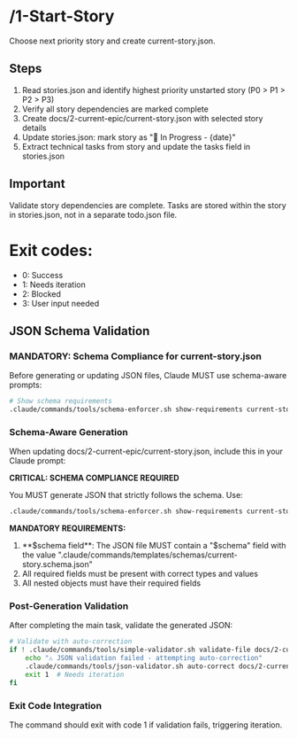 # /1-Start-Story
Choose next priority story and create current-story.json.

## Steps
1. Read stories.json and identify highest priority unstarted story (P0 > P1 > P2 > P3)
2. Verify all story dependencies are marked complete
3. Create docs/2-current-epic/current-story.json with selected story details
4. Update stories.json: mark story as "🚧 In Progress - {date}"
5. Extract technical tasks from story and update the tasks field in stories.json

## Important
Validate story dependencies are complete. Tasks are stored within the story in stories.json, not in a separate todo.json file.

# Exit codes:
- 0: Success
- 1: Needs iteration
- 2: Blocked
- 3: User input needed
## JSON Schema Validation
<!-- JSON_SCHEMA_VALIDATION -->

### MANDATORY: Schema Compliance for current-story.json

Before generating or updating JSON files, Claude MUST use schema-aware prompts:

```bash
# Show schema requirements
.claude/commands/tools/schema-enforcer.sh show-requirements current-story
```

### Schema-Aware Generation
When updating docs/2-current-epic/current-story.json, include this in your Claude prompt:

**CRITICAL: SCHEMA COMPLIANCE REQUIRED**

You MUST generate JSON that strictly follows the schema. Use:
```bash
.claude/commands/tools/schema-enforcer.sh show-requirements current-story
```

**MANDATORY REQUIREMENTS:**
1. **$schema field**: The JSON file MUST contain a "$schema" field with the value ".claude/commands/templates/schemas/current-story.schema.json"
2. All required fields must be present with correct types and values
3. All nested objects must have their required fields
### Post-Generation Validation
After completing the main task, validate the generated JSON:

```bash
# Validate with auto-correction
if ! .claude/commands/tools/simple-validator.sh validate-file docs/2-current-epic/current-story.json; then
    echo "⚠ JSON validation failed - attempting auto-correction"
    .claude/commands/tools/json-validator.sh auto-correct docs/2-current-epic/current-story.json
    exit 1  # Needs iteration
fi
```

### Exit Code Integration
The command should exit with code 1 if validation fails, triggering iteration.

<!-- /JSON_SCHEMA_VALIDATION -->
